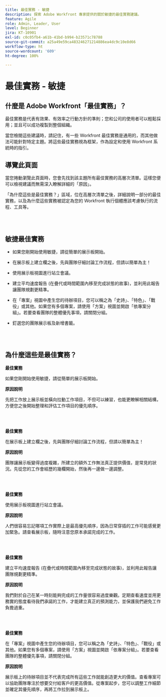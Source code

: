 ```yaml
---
title: 最佳實務 - 敏捷
description: 探索 Adobe Workfront 專家提供的關於敏捷的最佳實務建議。
feature: Agile
role: Admin, Leader, User
level: Beginner
jira: KT-10901
exl-id: c0c05fb4-a61b-41bd-b994-b23571c78788
source-git-commit: a25a49e59ca483246271214886ea4dc9c10e8d66
workflow-type: ht
source-wordcount: '609'
ht-degree: 100%

---
```


# 最佳實務 - 敏捷

## 什麼是 Adobe Workfront「最佳實務」？

最佳實務是代表有效果、有效率之行動方針的準則；您和公司的使用者可以輕鬆採用；並且可以成功複製到整個組織。

當您檢閱這些建議時，請記住，有一些 Workfront 最佳實務是通用的，而其他做法可能針對特定主題。將這些最佳實務視為框架，作為設定和使用 Workfront 系統時的指引。

## 導覽此頁面

當您捲動瀏覽此頁面時，您會先找到該主題所有最佳實務的高層次清單。這樣您便可以檢視建議而無需深入瞭解詳細的「原因」。

「為什麼這些是最佳實務？」區域，位在高層次清單之後，詳細說明一部分的最佳實務，以及為什麼這些實務被認定為您的 Workfront 執行個體應該考慮執行的流程、工具等。

</br>
</br>

## 敏捷最佳實務

* 如果您剛開始使用敏捷，請從簡單的展示板開始。

* 在展示板上建立欄之後，先與團隊仔細討論工作流程，但請以簡單為主！
* 使用展示板視圖進行站立會議。

* 建立平均速度報告 (在疊代或時間範圍內移至完成狀態的故事)，並利用此報告讓團隊規劃更精準。

* 在「專案」視圖中產生您的待辦項目，您可以稱之為「史詩」、「特色」、「戰役」或其他。如果您有多個專案，請使用「方案」視圖並開啟「依專案分組」。若要查看團隊的整體優先事項，請關閉分組。

* 釘選您的團隊展示板及新增書籤。

</br>
</br>

## 為什麼這些是最佳實務？

**最佳實務**

如果您剛開始使用敏捷，請從簡單的展示板開始。

**原因說明**

先把工作放上展示板並橫向拉動工作項目，不但可以練習，也能更瞭解相關結構，方便您之後開始整理和評估工作項目的優先順序。

</br>
</br>


**最佳實務**

在展示板上建立欄之後，先與團隊仔細討論工作流程，但請以簡單為主！


**原因說明**

團隊讓展示板變得過度複雜，所建立的額外工作無法真正提供價值，是常見的狀況。先從您的工作會經歷的幾欄開始，然後再一邊做一邊調整。

</br>
</br>

**最佳實務**

使用展示板視圖進行站立會議。

**原因說明**

人們很容易忘記哪項工作實際上是最高優先順序，因為日常穿插的工作可能感覺更加緊急。請查看展示板，隨時注意您原本承諾完成的工作。

</br>
</br>

**最佳實務**

建立平均速度報告 (在疊代或時間範圍內移至完成狀態的故事)，並利用此報告讓團隊規劃更精準。

**原因說明**

我們對於自己在某一時刻能夠完成的工作量很容易過度樂觀。定期查看速度並用更務實的態度看待我們承諾的工作，才能建立真正的預測能力，並保護我們避免工作負擔過重。

</br>
</br>

**最佳實務**

在「專案」視圖中產生您的待辦項目，您可以稱之為「史詩」、「特色」、「戰役」或其他。如果您有多個專案，請使用「方案」視圖並開啟「依專案分組」。若要查看團隊的整體優先事項，請關閉分組。

**原因說明**

展示板上的待辦項目並不代表完成所有這些工作就能創造更大的價值。查看專案可以協助團隊專注於想要交付給客戶的更高價值。從專案起步，您可以調整工作細節並確定其優先順序，再將工作拉到展示板上。
